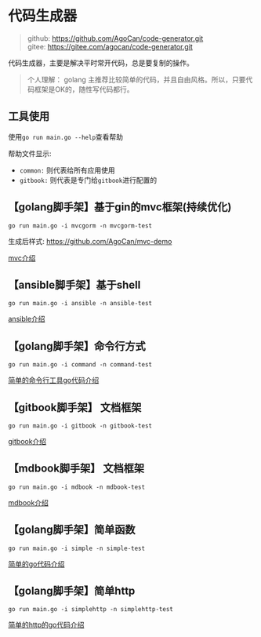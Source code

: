 
# 代码生成器

> github: https://github.com/AgoCan/code-generator.git  
> gitee: https://gitee.com/agocan/code-generator.git  

代码生成器，主要是解决平时常开代码，总是要复制的操作。

> 个人理解： golang 主推荐比较简单的代码，并且自由风格。所以，只要代码框架是OK的，随性写代码都行。

## 工具使用

使用`go run main.go --help`查看帮助

帮助文件显示:

- `common:` 则代表给所有应用使用
- `gitbook:` 则代表是专门给`gitbook`进行配置的

## 【golang脚手架】基于gin的mvc框架(持续优化)

```
go run main.go -i mvcgorm -n mvcgorm-test
```

生成后样式: https://github.com/AgoCan/mvc-demo

[mvc介绍](./docs/mvc.md)

## 【ansible脚手架】基于shell

```
go run main.go -i ansible -n ansible-test
```

[ansible介绍](./docs/ansible.md)

## 【golang脚手架】命令行方式

```
go run main.go -i command -n command-test
```

[简单的命令行工具go代码介绍](./docs/command.md)

## 【gitbook脚手架】 文档框架

```
go run main.go -i gitbook -n gitbook-test
```

[gitbook介绍](./docs/gitbook.md)

## 【mdbook脚手架】 文档框架

```
go run main.go -i mdbook -n mdbook-test
```

[mdbook介绍](./docs/mdbook.md)

## 【golang脚手架】简单函数

```
go run main.go -i simple -n simple-test
```

[简单的go代码介绍](./docs/simple.md)

## 【golang脚手架】简单http

```
go run main.go -i simplehttp -n simplehttp-test
```

[简单的http的go代码介绍](./docs/http.md)
